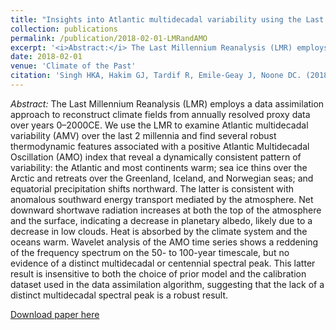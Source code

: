 ```yaml
---
title: "Insights into Atlantic multidecadal variability using the Last Millennium Reanalysis framework"
collection: publications
permalink: /publication/2018-02-01-LMRandAMO
excerpt: '<i>Abstract:</i> The Last Millennium Reanalysis (LMR) employs a data assimilation approach to reconstruct climate fields from annually resolved proxy data over years 0–2000CE. We use the LMR to examine Atlantic multidecadal variability (AMV) over the last 2 millennia and find several robust thermodynamic features associated with a positive Atlantic Multidecadal Oscillation (AMO) index that reveal a dynamically consistent pattern of variability: the Atlantic and most continents warm; sea ice thins over the Arctic and retreats over the Greenland, Iceland, and Norwegian seas; and equatorial precipitation shifts northward. The latter is consistent with anomalous southward energy transport mediated by the atmosphere. Net downward shortwave radiation increases at both the top of the atmosphere and the surface, indicating a decrease in planetary albedo, likely due to a decrease in low clouds. Heat is absorbed by the climate system and the oceans warm. Wavelet analysis of the AMO time series shows a reddening of the frequency spectrum on the 50- to 100-year timescale, but no evidence of a distinct multidecadal or centennial spectral peak. This latter result is insensitive to both the choice of prior model and the calibration dataset used in the data assimilation algorithm, suggesting that the lack of a distinct multidecadal spectral peak is a robust result.'
date: 2018-02-01
venue: 'Climate of the Past'
citation: 'Singh HKA, Hakim GJ, Tardif R, Emile-Geay J, Noone DC. (2018). &quot;Insights into Atlantic multidecadal variability using the Last Millennium Reanalysis framework.&quot; <i>Climate of the Past</i>. 14: pp 157–174.'
---
```


<i>Abstract:</i> The Last Millennium Reanalysis (LMR) employs a data assimilation approach to reconstruct climate fields from annually resolved proxy data over years 0–2000CE. We use the LMR to examine Atlantic multidecadal variability (AMV) over the last 2 millennia and find several robust thermodynamic features associated with a positive Atlantic Multidecadal Oscillation (AMO) index that reveal a dynamically consistent pattern of variability: the Atlantic and most continents warm; sea ice thins over the Arctic and retreats over the Greenland, Iceland, and Norwegian seas; and equatorial precipitation shifts northward. The latter is consistent with anomalous southward energy transport mediated by the atmosphere. Net downward shortwave radiation increases at both the top of the atmosphere and the surface, indicating a decrease in planetary albedo, likely due to a decrease in low clouds. Heat is absorbed by the climate system and the oceans warm. Wavelet analysis of the AMO time series shows a reddening of the frequency spectrum on the 50- to 100-year timescale, but no evidence of a distinct multidecadal or centennial spectral peak. This latter result is insensitive to both the choice of prior model and the calibration dataset used in the data assimilation algorithm, suggesting that the lack of a distinct multidecadal spectral peak is a robust result.

[Download paper here](http://hansialice.github.io/files/CP-SinghEtAl2018-LMRandAMO.pdf)
